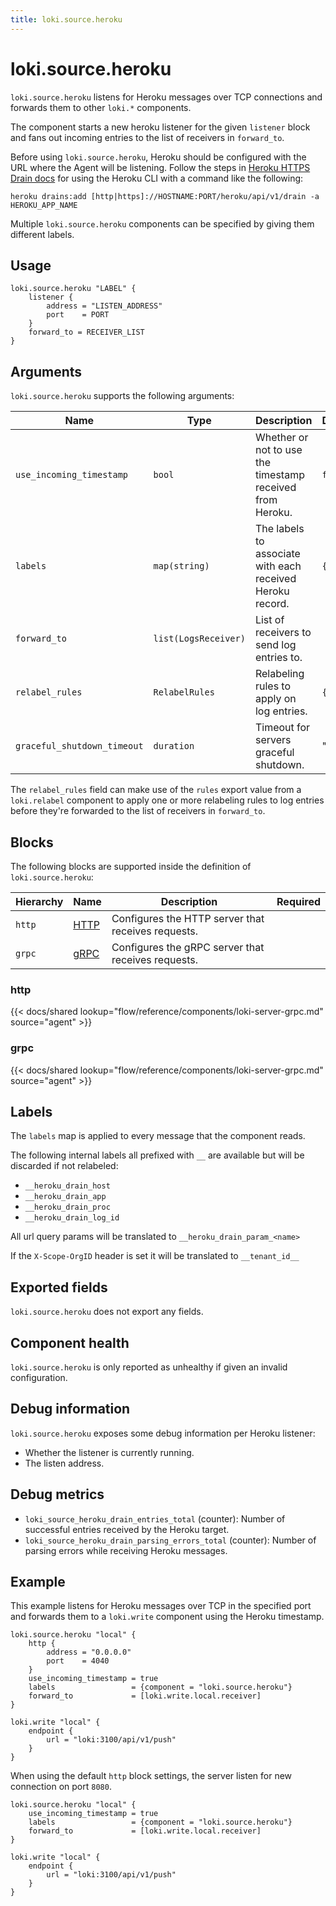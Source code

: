 ```yaml
---
title: loki.source.heroku
---
```


# loki.source.heroku

`loki.source.heroku` listens for Heroku messages over TCP connections
and forwards them to other `loki.*` components.

The component starts a new heroku listener for the given `listener`
block and fans out incoming entries to the list of receivers in `forward_to`.

Before using `loki.source.heroku`, Heroku should be configured with the URL where the Agent will be listening. Follow the steps in [Heroku HTTPS Drain docs](https://devcenter.heroku.com/articles/log-drains#https-drains) for using the Heroku CLI with a command like the following:

```shell
heroku drains:add [http|https]://HOSTNAME:PORT/heroku/api/v1/drain -a HEROKU_APP_NAME
```

Multiple `loki.source.heroku` components can be specified by giving them
different labels.

## Usage

```river
loki.source.heroku "LABEL" {
    listener {
        address = "LISTEN_ADDRESS"
        port    = PORT
    }
    forward_to = RECEIVER_LIST
}
```

## Arguments

`loki.source.heroku` supports the following arguments:

Name                     | Type                   | Description          | Default | Required
------------------------ | ---------------------- | -------------------- | ------- | --------
`use_incoming_timestamp` | `bool`                 | Whether or not to use the timestamp received from Heroku. | `false` | no
`labels`                 | `map(string)`          | The labels to associate with each received Heroku record. | `{}`    | no
`forward_to`             | `list(LogsReceiver)`   | List of receivers to send log entries to.                 |         | yes
`relabel_rules`          | `RelabelRules`         | Relabeling rules to apply on log entries.                 | `{}`    | no
`graceful_shutdown_timeout` | `duration` | Timeout for servers graceful shutdown. | "30s"    | no

The `relabel_rules` field can make use of the `rules` export value from a
`loki.relabel` component to apply one or more relabeling rules to log entries
before they're forwarded to the list of receivers in `forward_to`.

## Blocks

The following blocks are supported inside the definition of `loki.source.heroku`:

Hierarchy | Name | Description | Required
--------- | ---- | ----------- | --------
`http`    | [HTTP][]      | Configures the HTTP server that receives requests.              |  | no
`grpc`    | [gRPC][]      | Configures the gRPC server that receives requests.              |  | no

[http]: #http
[grpc]: #grpc

### http

{{< docs/shared lookup="flow/reference/components/loki-server-grpc.md" source="agent" >}}

### grpc

{{< docs/shared lookup="flow/reference/components/loki-server-grpc.md" source="agent" >}}

## Labels

The `labels` map is applied to every message that the component reads.

The following internal labels all prefixed with `__` are available but will be discarded if not relabeled:
- `__heroku_drain_host`
- `__heroku_drain_app`
- `__heroku_drain_proc`
- `__heroku_drain_log_id`

All url query params will be translated to `__heroku_drain_param_<name>`

If the `X-Scope-OrgID` header is set it will be translated to `__tenant_id__`

## Exported fields

`loki.source.heroku` does not export any fields.

## Component health

`loki.source.heroku` is only reported as unhealthy if given an invalid
configuration.

## Debug information

`loki.source.heroku` exposes some debug information per Heroku listener:
* Whether the listener is currently running.
* The listen address.

## Debug metrics
* `loki_source_heroku_drain_entries_total` (counter): Number of successful entries received by the Heroku target.
* `loki_source_heroku_drain_parsing_errors_total` (counter): Number of parsing errors while receiving Heroku messages.

## Example

This example listens for Heroku messages over TCP in the specified port and forwards them to a `loki.write` component using the Heroku timestamp.

```river
loki.source.heroku "local" {
    http {
        address = "0.0.0.0"
        port    = 4040
    }
    use_incoming_timestamp = true
    labels                 = {component = "loki.source.heroku"}
    forward_to             = [loki.write.local.receiver]
}

loki.write "local" {
    endpoint {
        url = "loki:3100/api/v1/push"
    }
}
```

When using the default `http` block settings, the server listen for new connection on port `8080`.

```river
loki.source.heroku "local" {
    use_incoming_timestamp = true
    labels                 = {component = "loki.source.heroku"}
    forward_to             = [loki.write.local.receiver]
}

loki.write "local" {
    endpoint {
        url = "loki:3100/api/v1/push"
    }
}
```
